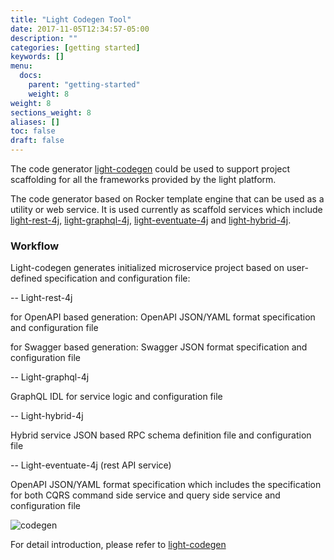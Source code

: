 ```yaml
---
title: "Light Codegen Tool"
date: 2017-11-05T12:34:57-05:00
description: ""
categories: [getting started]
keywords: []
menu:
  docs:
    parent: "getting-started"
    weight: 8
weight: 8
sections_weight: 8
aliases: []
toc: false
draft: false
---
```


The code generator [light-codegen][] could be used to support project scaffolding for all the frameworks provided by the light platform.

The code generator based on Rocker template engine that can be used as a utility or web service. It is used currently as scaffold services which include [light-rest-4j][], [light-graphql-4j][],  [light-eventuate-4j][] and [light-hybrid-4j][].

### Workflow

Light-codegen generates initialized microservice project based on user-defined specification and configuration file:

-- Light-rest-4j

  for OpenAPI based generation:  OpenAPI JSON/YAML format specification and configuration file

  for Swagger based generation:  Swagger JSON format specification and configuration file

-- Light-graphql-4j

  GraphQL IDL for service logic and configuration file


-- Light-hybrid-4j

   Hybrid service JSON based RPC schema definition file and configuration file


-- Light-eventuate-4j (rest API service)

   OpenAPI JSON/YAML format specification which includes the specification for both CQRS command side service and query side service and configuration file



![codegen](/images/codegen.png)



For detail introduction, please refer to [light-codegen][]



[light-codegen]: https://github.com/networknt/light-codegen
[light-graphql-4j]: /style/light-graphql-4j/
[light-hybrid-4j]: /style/light-hybrid-4j/
[light-rest-4j]: /style/light-rest-4j/
[light-eventuate-4j]: /style/light-eventuate-4j/
[light-codegen]: /tool/light-codegen/

